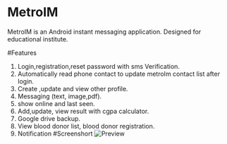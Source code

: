 # MetroIM
 MetroIM is an Android instant messaging application. Designed for educational institute.
 
 #Features
 1. Login,registration,reset password with sms Verification.
 2. Automatically read phone contact to update metroIm contact list after login.
 3. Create ,update and  view other profile.
 4. Messaging (text, image,pdf).
 5. show online and last seen.
 6. Add,update, view result with cgpa calculator.
 7. Google drive backup.
 8. View blood donor list, blood donor registration.
 9. Notification
#Screenshort 
![Preview](https://raw.githubusercontent.com/anwarhusen@msn.com/MetroIM/master/screenshort/s1.png)
